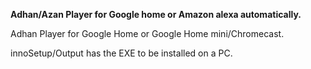 **Adhan/Azan Player for Google home or Amazon alexa automatically.**

Adhan Player for Google Home or Google Home mini/Chromecast.

innoSetup/Output has the EXE to be installed on a PC.
